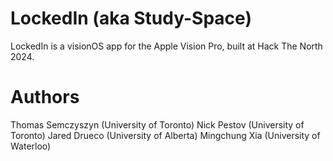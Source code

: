 # LockedIn (aka Study-Space)

LockedIn is a visionOS app for the Apple Vision Pro, built at Hack The North 2024.

# Authors

Thomas Semczyszyn (University of Toronto)
Nick Pestov (University of Toronto)
Jared Drueco (University of Alberta)
Mingchung Xia (University of Waterloo)

